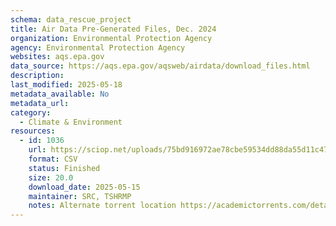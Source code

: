 ```yaml
---
schema: data_rescue_project 
title: Air Data Pre-Generated Files, Dec. 2024
organization: Environmental Protection Agency
agency: Environmental Protection Agency
websites: aqs.epa.gov
data_source: https://aqs.epa.gov/aqsweb/airdata/download_files.html
description: 
last_modified: 2025-05-18
metadata_available: No
metadata_url: 
category:
  - Climate & Environment 
resources:
  - id: 1036
    url: https://sciop.net/uploads/75bd916972ae78cbe59534dd88da55d11c4719f2
    format: CSV
    status: Finished
    size: 20.0
    download_date: 2025-05-15
    maintainer: SRC, TSHRMP
    notes: Alternate torrent location https://academictorrents.com/details/75bd916972ae78cbe59534dd88da55d11c4719f2
---
```

